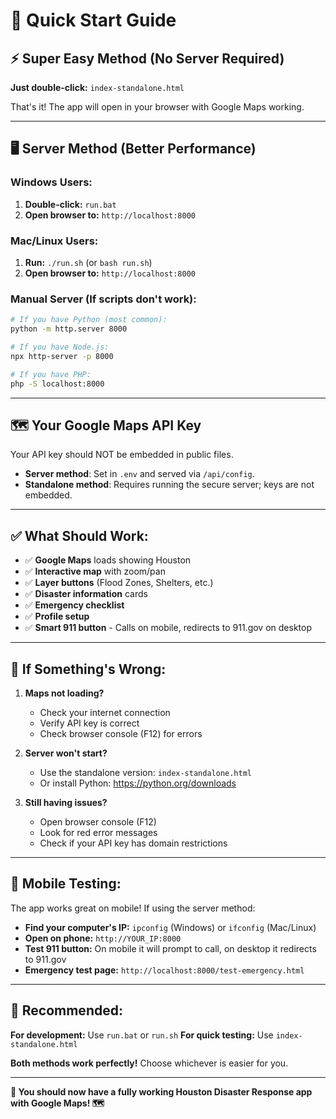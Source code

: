 # 🚀 Quick Start Guide

## ⚡ **Super Easy Method (No Server Required)**

**Just double-click:** `index-standalone.html`

That's it! The app will open in your browser with Google Maps working.

---

## 🖥️ **Server Method (Better Performance)**

### **Windows Users:**
1. **Double-click:** `run.bat`
2. **Open browser to:** `http://localhost:8000`

### **Mac/Linux Users:**
1. **Run:** `./run.sh` (or `bash run.sh`)
2. **Open browser to:** `http://localhost:8000`

### **Manual Server (If scripts don't work):**
```bash
# If you have Python (most common):
python -m http.server 8000

# If you have Node.js:
npx http-server -p 8000

# If you have PHP:
php -S localhost:8000
```

---

## 🗺️ **Your Google Maps API Key**

Your API key should NOT be embedded in public files.
- **Server method**: Set in `.env` and served via `/api/config`.
- **Standalone method**: Requires running the secure server; keys are not embedded.

---

## ✅ **What Should Work:**

- ✅ **Google Maps** loads showing Houston
- ✅ **Interactive map** with zoom/pan
- ✅ **Layer buttons** (Flood Zones, Shelters, etc.)
- ✅ **Disaster information** cards
- ✅ **Emergency checklist**
- ✅ **Profile setup**
- ✅ **Smart 911 button** - Calls on mobile, redirects to 911.gov on desktop

---

## 🐛 **If Something's Wrong:**

1. **Maps not loading?** 
   - Check your internet connection
   - Verify API key is correct
   - Check browser console (F12) for errors

2. **Server won't start?**
   - Use the standalone version: `index-standalone.html`
   - Or install Python: https://python.org/downloads

3. **Still having issues?**
   - Open browser console (F12)
   - Look for red error messages
   - Check if your API key has domain restrictions

---

## 📱 **Mobile Testing:**

The app works great on mobile! If using the server method:
- **Find your computer's IP:** `ipconfig` (Windows) or `ifconfig` (Mac/Linux)
- **Open on phone:** `http://YOUR_IP:8000`
- **Test 911 button:** On mobile it will prompt to call, on desktop it redirects to 911.gov
- **Emergency test page:** `http://localhost:8000/test-emergency.html`

---

## 🎯 **Recommended:**

**For development:** Use `run.bat` or `run.sh`
**For quick testing:** Use `index-standalone.html`

**Both methods work perfectly!** Choose whichever is easier for you.

---

**🎉 You should now have a fully working Houston Disaster Response app with Google Maps! 🗺️**
